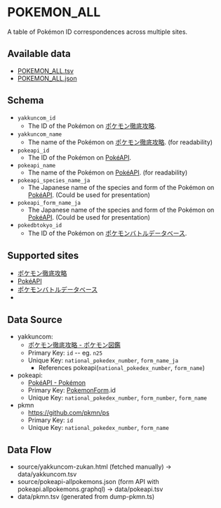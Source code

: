 # POKEMON_ALL

A table of Pokémon ID correspondences across multiple sites.

## Available data

- [POKEMON_ALL.tsv](./POKEMON_ALL.tsv)
- [POKEMON_ALL.json](./POKEMON_ALL.json)

## Schema

- `yakkuncom_id`
  - The ID of the Pokémon on [ポケモン徹底攻略][].
- `yakkuncom_name`
  - The name of the Pokémon on [ポケモン徹底攻略][]. (for readability)
- `pokeapi_id`
  - The ID of the Pokémon on [PokéAPI][].
- `pokeapi_name`
  - The name of the Pokémon on [PokéAPI][]. (for readability)
- `pokeapi_species_name_ja`
  - The Japanese name of the species and form of the Pokémon on [PokéAPI][]. (Could be used for presentation)
- `pokeapi_form_name_ja`
  - The Japanese name of the species and form of the Pokémon on [PokéAPI][]. (Could be used for presentation)
- `pokedbtokyo_id`
  - The ID of the Pokémon on [ポケモンバトルデータベース][].

## Supported sites

- [ポケモン徹底攻略][]
- [PokéAPI][]
- [ポケモンバトルデータベース][]
- 

[ポケモン徹底攻略]: https://yakkun.com/
[PokéAPI]: https://pokeapi.co/
[ポケモンバトルデータベース]: https://sv.pokedb.tokyo/

## Data Source

- yakkuncom:
  - [ポケモン徹底攻略 - ポケモン図鑑](https://yakkun.com/pokemon)
  - Primary Key: `id` -- eg. `n25`
  - Unique Key: `national_pokedex_number`, `form_name_ja`
    - References pokeapi(`national_pokedex_number`, `form_name`)
- pokeapi:
  - [PokéAPI - Pokémon](https://pokeapi.co/docs/v2) 
  - Primary Key: [PokemonForm](https://pokeapi.co/docs/v2#pokemonform).id
  - Unique Key: `national_pokedex_number`, `form_number`, `form_name`
- pkmn
  - https://github.com/pkmn/ps
  - Primary Key: `id`
  - Unique Key: `national_pokedex_number`, `form_name`

## Data Flow

- source/yakkuncom-zukan.html (fetched manually) -> data/yakkuncom.tsv
- source/pokeapi-allpokemons.json (form API with pokeapi.allpokemons.graphql) -> data/pokeapi.tsv
- data/pkmn.tsv (generated from dump-pkmn.ts)
